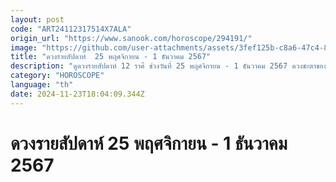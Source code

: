```yaml
---
layout: post
code: "ART24112317514X7ALA"
origin_url: "https://www.sanook.com/horoscope/294191/"
image: "https://github.com/user-attachments/assets/3fef125b-c8a6-47c4-8068-4660fd92393b"
title: "ดวงรายสัปดาห์  25 พฤศจิกายน - 1 ธันวาคม 2567"
description: "ดูดวงรายสัปดาห์ 12 ราศี ช่วงวันที่ 25 พฤศจิกายน - 1 ธันวาคม 2567 ดวงชะตาของท่านจะมีเรื่องดี ๆ เรื่องใดให้ชื่นใจกันบ้าง "
category: "HOROSCOPE"
language: "th"
date: 2024-11-23T18:04:09.344Z
---
```


# ดวงรายสัปดาห์  25 พฤศจิกายน - 1 ธันวาคม 2567